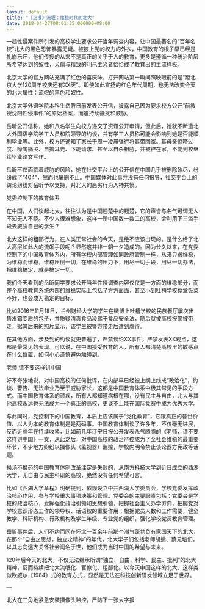 ```yaml
---
layout: default
title: "《上报》流氓：维稳时代的北大"
date: 2018-04-27T08:01:25.000000+08:00
---
```


一起性侵案件所引发的高校学生要求公开当年调查内容，让中国最著名的“百年名校”北大的黑色恐怖暴露无疑。被披上党的权力的外衣，中国教育的根子早已经是礼崩乐坏，他们传授的从来不是真正的关乎于人的教育，更多是遵循一种统治阶层所希望达到的奴性，犬儒与精致的利己主义者恰恰成了教育出的主流样板。

北京大学的官方网站充满了红色的喜庆味，打开网站第一瞬间照映眼前的是“距北京大学120周年校庆还有XX天”。即使如此宣扬的红色年代周期，也无法改变今天的北大属性：流氓的黑色和奴性。

北京大学外语学院本科生岳昕日前发表公开信，披露自己因为要求校方公开“前教授沈阳性侵事件”的原始档案，而遭持续骚扰和威胁。

岳昕公开信称，她和八名学生向校方递交了资讯公开申请，但此后，她就不断遭北大外国语学院学工人员和院领导的约谈，并有学工人员称可能会影响到她是否能顺利毕业等。此外，校方还通知了家长于周一凌晨强行将其带回家。其母亲惊吓过度、嚎啕痛哭、自搧耳光、下跪请求、甚至以自杀相胁，并被控在家，不能到校继续毕业论文写作。

岳昕不仅面临着威胁的风险，她在社交平台上的公开信在中国几乎被删除殆尽，纷纷成了“404”，然而也屡删不止。中国媒体对此事并没有任何报导，社交平台上的舆论纷纷对岳昕予以支持，对北大的恶劣行为人神共愤。

党委控制下的教育体系

在中国，人们谈起北大，往往认为是中国翘楚中的翘楚，它的声誉与名气可谓无人不知无人不晓。不少人很难想象，这样一所中国数一数二的高校，会利用下三滥手段去威胁自己的学生？

北大这样的粗鄙行为，在人类正常社会的今天，是绝不应该出现的。是什么给了北大高层如此大的流氓手段呢？显然这并非一朝一夕造成的。因为长久以来，在党委控制下的中国教育体系内，所有学校内部管理如同政府管制一样，从来只求维稳，为维稳而维稳，维稳压倒一切，在维稳的压力下，用尽一切手段，用尽一切办法，把维稳搞定，就是搞定一切。

我们今天看到的岳昕同学要求公开当年性侵调查内容仅仅是一方面的维稳部分，而整个高校教育系统内部的维稳实际上包括了方方面面，甚至小到吐槽学校食堂饭菜不好，也会成为稳定的目标。

比如2016年11月18日，兰州财经大学的学生在微博上吐槽学校的民族餐厅屡次出售发霉变质的包子，并质疑清真食品凌驾于食品安全法，随后就被高校报警被带走，据其后来的照片显示，该学生被警方带走后遭到虐待。

在其他方面，涉及到的约谈就更普遍了，严禁谈论XX事件，严禁发表XX观点，这都是最常见的表现。可以说，在中国接受教育的人，所有人都清楚高校里的敏感点在什么位置，如何小心谨慎避免触碰到。

老师  请不要这样讲中国

好不夸张地说，对中国高校的任何批评，在内部早已经被上纲上线成“政治化”，约谈、警告、无法毕业乃至于威胁家长，这都是中国教育体系中极其常见的手段方式。而中国教育体系的顽疾，所有人都知道病根在哪，没有民主与自由，北大与其他高校永远也无法成为一个真正的高校，更谈不上能在国际竞赛中成为优秀大学。

与此同时，党控制下的中国教育，本质上应该属于“党化教育”，它跟真正的普世价值、以人为本的教育体制是是两码事。中国教育体制谈了许多年，不仅毫无进展，反而近些年在持续收紧，比如前几年辽宁日报公开发表杀气腾腾的《老师，请不要这样讲中国》一文，从此之后，对中国高校的政治严控成为了全社会维稳的最重要环节，不少地方纷纷以摄像头（监视器）监控，学校内明令禁止谈论西方宪政等话题。

换汤不换药的中国教育体制改革注定是失败的，从南方科技大学到近日成立的西湖大学，无自由与民主科研的高校，绝然没有任何希望可言。

比如《西湖大学章程》明确提到，依规设立中共西湖大学委员会，学校党委发挥政治核心作用，参与学校重大事项决策和管理。党委会的主要职责包括：党委会是学校的政治核心，发挥强化政治引领和思想引领，把握社会主义办学方向，把握党对学校意识形态工作的领导权、话语权的重要作用；根据党员人数和工作需要，健全教学、科研机构、行政机构及学生年级、专业党的组织，强化学校党员教育管理。

岳昕事件后，人们不约而同在怀念一百余年前那个潮气蓬勃负有家国天下的北大，在那个“自由之思想，独立之精神”的年代，北大学子们包括老师胡适、蔡元培们，以其志向远大关怀社会闻名于世，他们成为当时中国的希望与未来。

120年后今天的北大，不仅无法继承所谓“独立、自由、科学、民主、批判”的北大精神，反而持续把北大流氓化、官僚化、粗鄙化。以今天中国这样的北大、这样类似欧威尔《1984》式的教育方式，显然是无法在科技创新研发领域立足于世界。

—

北大在三角地紧急安装摄像头监控，严防下一张大字报

